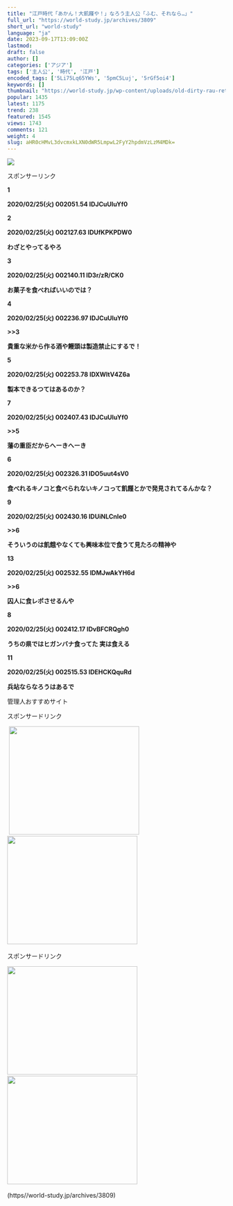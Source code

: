 ```yaml
---
title: "江戸時代「あかん！大飢饉や！」なろう主人公「ふむ、それなら…」"
full_url: "https://world-study.jp/archives/3809"
short_url: "world-study"
language: "ja"
date: 2023-09-17T13:09:00Z
lastmod: 
draft: false
author: []
categories: ['アジア']
tags: ['主人公', '時代', '江戸']
encoded_tags: ['5Li75Lq65YWs', '5pmC5Luj', '5rGf5oi4']
keywords: []
thumbnail: "https://world-study.jp/wp-content/uploads/old-dirty-rau-retro-background-3148668.jpg"
popular: 1435
latest: 1175
trend: 238
featured: 1545
views: 1743
comments: 121
weight: 4
slug: aHR0cHMvL3dvcmxkLXN0dWR5LmpwL2FyY2hpdmVzLzM4MDk=
---
```


![](https://world-study.jp/wp-content/uploads/old-dirty-rau-retro-background-3148668.jpg)

<div><p class='ps-label'>スポンサーリンク</p><p class='ps-widget'></p><p class='t_h'><strong><p>1 <p> 2020/02/25(火) 002051.54 IDJCuUIuYf0</p></p></strong></p><p></p><p class='t_b'><strong><p><p>2</p><p> 2020/02/25(火) 002127.63 IDUfKPKPDW0</p></p></strong></p><p class='t_b'><strong><p> わざとやってるやろ </p></strong></p><p class='t_h'><strong><p>3 <p> 2020/02/25(火) 002140.11 ID3r/zR/CK0</p></p></strong></p><p class='t_b'><strong><p> お菓子を食べればいいのでは？ </p></strong></p><p class='t_h t_i'><strong><p>4 <p> 2020/02/25(火) 002236.97 IDJCuUIuYf0</p></p></strong></p><p class='t_b t_i'><strong><p><p class='anchor'>>>3</p> 貴重な米から作る酒や饅頭は製造禁止にするで！ </p></strong></p><p class='t_h'><strong><p>5 <p> 2020/02/25(火) 002253.78 IDXWltV4Z6a</p></p></strong></p><p class='t_b'><strong><p> 製本できるつてはあるのか？ </p></strong></p><p class='t_h t_i'><strong><p>7 <p> 2020/02/25(火) 002407.43 IDJCuUIuYf0</p></p></strong></p><p class='t_b t_i'><strong><p><p class='anchor'>>>5</p>藩の重臣だからへーきへーき </p></strong></p><p class='t_h'><strong><p>6 <p> 2020/02/25(火) 002326.31 IDO5uut4sV0</p></p></strong></p><p class='t_b'><strong><p> 食べれるキノコと食べられないキノコって飢饉とかで発見されてるんかな？ </p></strong></p><p class='t_h t_i'><strong><p>9 <p> 2020/02/25(火) 002430.16 IDUiNLCnIe0</p></p></strong></p><p class='t_b t_i'><strong><p><p class='anchor'>>>6</p> そういうのは飢餓やなくても興味本位で食うて見たろの精神や </p></strong></p><p class='t_h t_i'><strong><p>13 <p> 2020/02/25(火) 002532.55 IDMJwAkYH6d</p></p></strong></p><p class='t_b t_i'><strong><p><p class='anchor'>>>6</p> 囚人に食レポさせるんや </p></strong></p><p class='t_h'><strong><p>8 <p> 2020/02/25(火) 002412.17 IDvBFCRQgh0</p></p></strong></p><p class='t_b'><strong><p> うちの県ではヒガンバナ食ってた 実は食える </p></strong></p><p class='t_h'><strong><p>11 <p> 2020/02/25(火) 002515.53 IDEHCKQquRd</p></p></strong></p><p class='t_b'><strong><p> 兵站ならなろうはあるで</p></strong></p> <p class='textwidget custom-html-widget'></p><p class='top_rss_down_title'> 管理人おすすめサイト </p> <p class='rss4'> </p><p class='posts-under-1'>スポンサードリンク</p><a href='https//hb.afl.rakuten.co.jp/hsc/22147dca.3eb27a4d.22147dcb.ab9930ba/?link_type=pict&ut=eyJwYWdlIjoic2hvcCIsInR5cGUiOiJwaWN0IiwiY29sIjoxLCJjYXQiOiI0NCIsImJhbiI6IjQ2MDEzNSIsImFtcCI6ZmFsc2V9' target='_blank' rel='nofollow sponsored noopener'><img src='https//hbb.afl.rakuten.co.jp/hsb/22147dca.3eb27a4d.22147dcb.ab9930ba/?me_id=1&me_adv_id=460135&t=pict' border='0' alt='' title=''></a> <a href='https//px.a8.net/svt/ejp?a8mat=3TD6WR+3C9O2A+2PEO+1I1IKX' rel='nofollow'> <img border='0' width='300' height='250' alt='' src='https//www23.a8.net/svt/bgt?aid=230722875202&wid=005&eno=01&mid=s00000012624009077000&mc=1'></a> <img border='0' width='1' height='1' src='https//www10.a8.net/0.gif?a8mat=3TD6WR+3C9O2A+2PEO+1I1IKX' alt=''> <a href='https//px.a8.net/svt/ejp?a8mat=3TD6WR+4491HU+54ZG+609HT' rel='nofollow'> <img border='0' width='300' height='250' alt='' src='https//www29.a8.net/svt/bgt?aid=230722875249&wid=005&eno=01&mid=s00000023974001009000&mc=1'></a> <img border='0' width='1' height='1' src='https//www18.a8.net/0.gif?a8mat=3TD6WR+4491HU+54ZG+609HT' alt=''> <p class='posts-under-1'>スポンサードリンク</p><a href='https//px.a8.net/svt/ejp?a8mat=3BQDI5+2RFHW2+3D3Q+65U41' rel='nofollow'> <img border='0' width='300' height='250' alt='' src='https//www28.a8.net/svt/bgt?aid=201104861167&wid=005&eno=01&mid=s00000015695001035000&mc=1'></a> <img border='0' width='1' height='1' src='https//www17.a8.net/0.gif?a8mat=3BQDI5+2RFHW2+3D3Q+65U41' alt=''> <a href='https//px.a8.net/svt/ejp?a8mat=3H5J7Z+P0B9U+50+35UAKX' rel='nofollow'> <img border='0' width='300' height='250' alt='' src='https//www23.a8.net/svt/bgt?aid=210210191042&wid=005&eno=01&mid=s00000000018019121000&mc=1'></a> <img border='0' width='1' height='1' src='https//www10.a8.net/0.gif?a8mat=3H5J7Z+P0B9U+50+35UAKX' alt=''> </div>

(https//world-study.jp/archives/3809)

